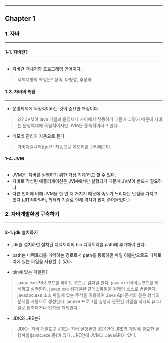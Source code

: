 <hr>

## Chapter 1
### 1.  자바
<hr>

#### 1-1. 자바란?
<hr>

+ 자바란 객체지향 프로그래밍 언어이다.
> 객체지향의 특징은?
> 상속, 다형성, 추상화

#### 1-3. 자바의 특징
<hr>

+ 운영체제에 독립적이라는 것이 중요한 특징이다.
> 왜? JVM이 java 파일과 운영체제 사이에서 작동하기 때문에
> 그렇기 때문에 자바는 운영체제에 독립적이지만 JVM은 종속적이라고 한다.

+ 메모리 관리가 자동으로 된다.
> 가비지컬렉터(gc)가 자동으로 메모리를 관리해준다.

#### 1-4. JVM
<hr>

+ JVM은 '자바를 실행하기 위한 가상 기계'라고 할 수 있다.
+ 자바로 작성된 애플리케이션은 JVM에서만 실행되기 때문에 JVM이 반드시 필요하다
+ 다른 언어에 비해 JVM을 한 번 더 거치기 때문에 속도가 느리다는 단점을 가지고 있다.(JIT컴파일러, 최적화 기술로 인해 격차가 많이 줄어들었다.)

### 2. 자바개발환경 구축하기
<hr>

#### 2-1. jdk 설치하기


+ jdk를 설치하면 설치된 디렉토리의 bin 디렉토리를 path에 추가해야 한다.
+ path는 디렉토리를 파악하는 경로로서 path를 등록하면 파일 이름만으로도 디렉토리에 있는 파일을 사용할 수 있다.

+ bin에 있는 파일은?
> javac.exe 자바 코드를 바이트 코드로 컴파일 한다.
> java.exe 바이트코드를 해석하고 실행한다.
> javap.exe 컴파일된 클래스파일을 원래의 소스로 변환한다.
> javadoc.exe 소스 파일에 있는 주석을 이용하여 Java Api 문서와 같은 형식의 문서를 자동으로 생성한다.
> jar.exe 프로그램 실행과 관련된 파일을 하나의 jar파일로 압축하거나 압축을 해제한다.

+ JDK와 JRE는?
> JDK는 자바 개발도구
> JRE는 자바 실행환경
> JDK안에 JRE와 개발에 필요한 실행파일(javac.exe 등)이 있다.
> JRE안에 JVM과 JavaAPI가 있다.


